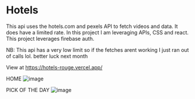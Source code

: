 # Hotels
This api uses the hotels.com and pexels API to fetch videos and data. It does have a limited rate.
In this project I am leveraging APIs, CSS and react. 
This project leverages firebase auth.

NB: This api has a very low limit so if the fetches arent working I just ran out of calls lol. better luck next month

View at https://hotels-rouge.vercel.app/

HOME 
![image](https://user-images.githubusercontent.com/65740624/232663768-7b8b905d-8ad8-401e-b643-884045dfbc31.png)

PICK OF THE DAY
![image](https://user-images.githubusercontent.com/65740624/232664106-d0416339-0aa8-47b8-8dfb-bb2fdc331848.png)
